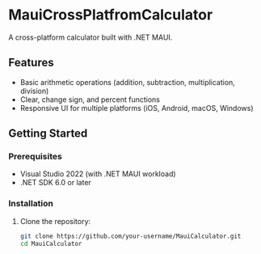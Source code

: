 # MauiCrossPlatfromCalculator
A cross-platform calculator built with .NET MAUI.

## Features

- Basic arithmetic operations (addition, subtraction, multiplication, division)
- Clear, change sign, and percent functions
- Responsive UI for multiple platforms (iOS, Android, macOS, Windows)

## Getting Started

### Prerequisites

- Visual Studio 2022 (with .NET MAUI workload)
- .NET SDK 6.0 or later

### Installation

1. Clone the repository:
   ```sh
   git clone https://github.com/your-username/MauiCalculator.git
   cd MauiCalculator
